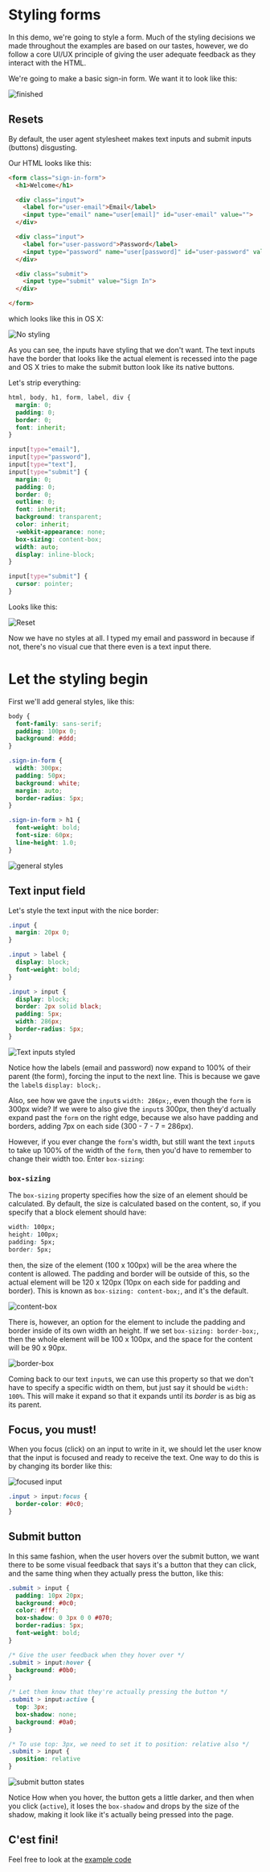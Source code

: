 # Styling forms

In this demo, we're going to style a form. Much of the styling
decisions we made throughout the examples are based on our tastes,
however, we do follow a core UI/UX principle of giving the user
adequate feedback as they interact with the HTML.

We're going to make a basic sign-in form. We want it to look like this:

![finished](./finished.png)

## Resets

By default, the user agent stylesheet makes text inputs and submit
inputs (buttons) disgusting.

Our HTML looks like this:

```html
<form class="sign-in-form">
  <h1>Welcome</h1>

  <div class="input">
    <label for="user-email">Email</label>
    <input type="email" name="user[email]" id="user-email" value="">
  </div>

  <div class="input">
    <label for="user-password">Password</label>
    <input type="password" name="user[password]" id="user-password" value="">
  </div>

  <div class="submit">
    <input type="submit" value="Sign In">
  </div>

</form>
```

which looks like this in OS X:

![No styling](./no-styles.png)

As you can see, the inputs have styling that we don't want. The text inputs
have the border that looks like the actual element is recessed into the page
and OS X tries to make the submit button look like its native buttons.

Let's strip everything:

```css
html, body, h1, form, label, div {
  margin: 0;
  padding: 0;
  border: 0;
  font: inherit;
}

input[type="email"],
input[type="password"],
input[type="text"],
input[type="submit"] {
  margin: 0;
  padding: 0;
  border: 0;
  outline: 0;
  font: inherit;
  background: transparent;
  color: inherit;
  -webkit-appearance: none;
  box-sizing: content-box;
  width: auto;
  display: inline-block;
}

input[type="submit"] {
  cursor: pointer;
}
```

Looks like this:

![Reset](./reset.png)

Now we have no styles at all. I typed my email and password in because
if not, there's no visual cue that there even is a text input there.

# Let the styling begin

First we'll add general styles, like this:

```css
body {
  font-family: sans-serif;
  padding: 100px 0;
  background: #ddd;
}

.sign-in-form {
  width: 300px;
  padding: 50px;
  background: white;
  margin: auto;
  border-radius: 5px;
}

.sign-in-form > h1 {
  font-weight: bold;
  font-size: 60px;
  line-height: 1.0;
}
```

![general styles](./general-styles.png)

## Text input field

Let's style the text input with the nice border:

```css
.input {
  margin: 20px 0;
}

.input > label {
  display: block;
  font-weight: bold;
}

.input > input {
  display: block;
  border: 2px solid black;
  padding: 5px;
  width: 286px;
  border-radius: 5px;
}
```

![Text inputs styled](./text-inputs-styled.png)

Notice how the labels (email and password) now expand to 100% of their
parent (the form), forcing the input to the next line. This is because
we gave the `label`s `display: block;`.

Also, see how we gave the `input`s `width: 286px;`, even though the
`form` is 300px wide? If we were to also give the `input`s 300px, then
they'd actually expand past the `form` on the right edge, because we also
have padding and borders, adding 7px on each side (300 - 7 - 7 = 286px).

However, if you ever change the `form`'s width, but still want the text
`input`s to take up 100% of the width of the `form`, then you'd have to
remember to change their width too. Enter `box-sizing`:

### `box-sizing`

The `box-sizing` property specifies how the size of an element should be
calculated. By default, the size is calculated based on the content, so, if you
specify that a block element should have:

```css
width: 100px;
height: 100px;
padding: 5px;
border: 5px;
```

then, the size of the element (100 x 100px) will be the area where the content
is allowed. The padding and border will be outside of this, so the actual
element will be 120 x 120px (10px on each side for padding and border). This is
known as `box-sizing: content-box;`, and it's the default.

![content-box](./content-box.png)

There is, however, an option for the element to include the padding and border
inside of its own width an height. If we set `box-sizing: border-box;`, then
the whole element will be 100 x 100px, and the space for the content will be 90
x 90px.

![border-box](./border-box.png)

Coming back to our text `input`s, we can use this property so that we
don't have to specify a specific width on them, but just say it should
be `width: 100%`. This will make it expand so that it expands until its
*border* is as big as its parent.

## Focus, you must!

When you focus (click) on an input to write in it, we should let the user know
that the input is focused and ready to receive the text. One way to do this is
by changing its border like this:

![focused input](./focused-input.png)

```css
.input > input:focus {
  border-color: #0c0;
}
```

## Submit button

In this same fashion, when the user hovers over the submit button, we want
there to be some visual feedback that says it's a button that they can click,
and the same thing when they actually press the button, like this:

```css
.submit > input {
  padding: 10px 20px;
  background: #0c0;
  color: #fff;
  box-shadow: 0 3px 0 0 #070;
  border-radius: 5px;
  font-weight: bold;
}

/* Give the user feedback when they hover over */
.submit > input:hover {
  background: #0b0;
}

/* Let them know that they're actually pressing the button */
.submit > input:active {
  top: 3px;
  box-shadow: none;
  background: #0a0;
}

/* To use top: 3px, we need to set it to position: relative also */
.submit > input {
  position: relative
}
```

![submit button states](./states.png)

Notice How when you hover, the button gets a little darker, and then when you
click (`active`), it loses the `box-shadow` and drops by the size of the
shadow, making it look like it's actually being pressed into the page.

## C'est fini!

Feel free to look at the [example code](./example.html)

